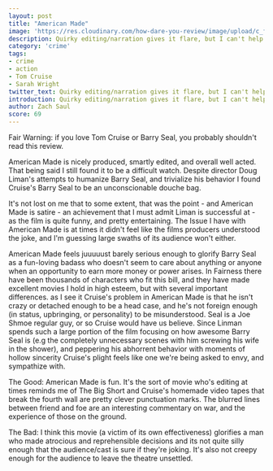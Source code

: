 ```yaml
---
layout: post
title: "American Made"
image: 'https://res.cloudinary.com/how-dare-you-review/image/upload/c_fill,h_399,w_760/v1529126102/American-Made-Shipment.jpg'
description: Quirky editing/narration gives it flare, but I can't help but ask if Barry Seal or Tom Cruise for that matter deserves to be glorified for their deceit, decadence, and misogyny.
category: 'crime'
tags:
- crime
- action
- Tom Cruise
- Sarah Wright
twitter_text: Quirky editing/narration gives it flare, but I can't help but ask if Barry Seal or Tom Cruise for that matter deserves to be glorified for their deceit, decadence, and misogyny.   
introduction: Quirky editing/narration gives it flare, but I can't help but ask if Barry Seal or Tom Cruise for that matter deserves to be glorified for their deceit, decadence, and misogyny.  
author: Zach Saul
score: 69
---
```


Fair Warning: if you love Tom Cruise or Barry Seal, you probably shouldn't read this review.

American Made is nicely produced, smartly edited, and overall well acted. That being said I still found it to be a difficult watch. Despite director Doug Liman's attempts to humanize Barry Seal, and trivialize his behavior I found Cruise's Barry Seal to be an unconscionable douche bag.

It's not lost on me that to some extent, that was the point - and American Made is satire - an achievement that I must admit Liman is successful at - as the film is quite funny, and pretty entertaining. The Issue I have with American Made is at times it didn't feel like the films producers understood the joke, and I'm guessing large swaths of its audience won't either.

American Made feels juuuuust barely serious enough to glorify Barry Seal as a fun-loving badass who doesn't seem to care about anything or anyone when an opportunity to earn more money or power arises. In Fairness there have been thousands of characters who fit this bill, and they have made excellent movies I hold in high esteem, but with several important differences. as I see it Cruise's problem in American Made is that he isn't crazy or detached enough to be a head case, and he's not foreign enough (in status, upbringing, or personality) to be misunderstood. Seal is a Joe Shmoe regular guy, or so Cruise would have us believe. Since Linman spends such a large portion of the film focusing on how awesome Barry Seal is (e.g the completely unnecessary scenes with him screwing his wife in the shower), and peppering his abhorrent behavior with moments of hollow sincerity Cruise's plight feels like one we're being asked to envy, and sympathize with.

The Good: American Made is fun. It's the sort of movie who's editing at times reminds me of The Big Short and Cruise's homemade video tapes that break the fourth wall are pretty clever punctuation marks. The blurred lines between friend and foe are an interesting commentary on war, and the experience of those on the ground.

The Bad: I think this movie (a victim of its own effectiveness) glorifies a man who made atrocious and reprehensible decisions and its not quite silly enough that the audience/cast is sure if they're joking. It's also not creepy enough for the audience to leave the theatre unsettled.
